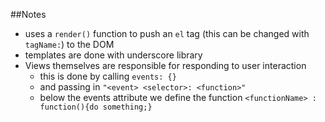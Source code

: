 ##Notes

* uses a `render()` function to push an `el` tag (this can be changed with
`tagName:`) to the DOM
* templates are done with underscore library
* Views themselves are responsible for responding to user interaction
  * this is done by calling `events: {}`
  * and passing in `"<event> <selector>: <function>"`
  * below the events attribute we define the function `<functionName> : function(){do something;}`
